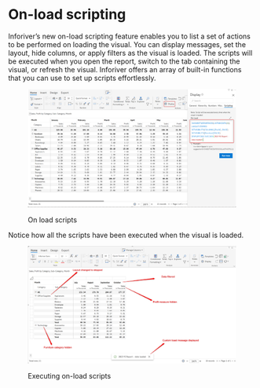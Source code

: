 # On-load scripting

Inforiver’s new on-load scripting feature enables you to list a set of actions to be performed on loading the visual. You can display messages, set the layout, hide columns, or apply filters as the visual is loaded. The scripts will be executed when you open the report, switch to the tab containing the visual, or refresh the visual.  Inforiver offers an array of built-in functions that you can use to set up scripts effortlessly.

<figure><img src="../.gitbook/assets/1. Onload scripts.png" alt=""><figcaption><p>On load scripts</p></figcaption></figure>

Notice how all the scripts have been executed when the visual is loaded.

<figure><img src="../.gitbook/assets/1.1 Onload scripts output.png" alt=""><figcaption><p>Executing on-load scripts</p></figcaption></figure>
